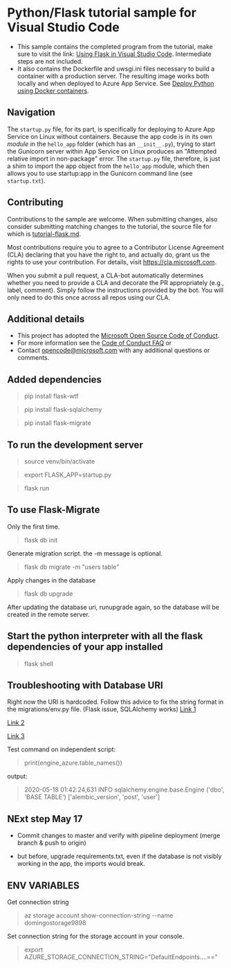# Python/Flask tutorial sample for Visual Studio Code

* This sample contains the completed program from the tutorial, make sure to visit the link: [Using Flask in Visual Studio Code](https://code.visualstudio.com/docs/python/tutorial-flask). Intermediate steps are not included.
* It also contains the Dockerfile and uwsgi.ini files necessary to build a container with a production server. The resulting image works both locally and when deployed to Azure App Service. See [Deploy Python using Docker containers](https://code.visualstudio.com/docs/python/tutorial-deploy-containers).

## Navigation

The `startup.py` file, for its part, is specifically for deploying to Azure App Service on Linux without containers. Because the app code is in its own *module* in the `hello_app` folder (which has an `__init__.py`), trying to start the Gunicorn server within App Service on Linux produces an "Attempted relative import in non-package" error. The `startup.py` file, therefore, is just a shim to import the app object from the `hello_app` module, which then allows you to use startup:app in the Gunicorn command line (see `startup.txt`).

## Contributing

Contributions to the sample are welcome. When submitting changes, also consider submitting matching changes to the tutorial, the source file for which is [tutorial-flask.md](https://github.com/Microsoft/vscode-docs/blob/master/docs/python/tutorial-flask.md).

Most contributions require you to agree to a Contributor License Agreement (CLA) declaring that you have the right to, and actually do, grant us the rights to use your contribution. For details, visit https://cla.microsoft.com.

When you submit a pull request, a CLA-bot automatically determines whether you need to provide a CLA and decorate the PR appropriately (e.g., label, comment). Simply follow the instructions provided by the bot. You will only need to do this once across all repos using our CLA.

## Additional details

* This project has adopted the [Microsoft Open Source Code of Conduct](https://opensource.microsoft.com/codeofconduct/).
* For more information see the [Code of Conduct FAQ](https://opensource.microsoft.com/codeofconduct/faq/) or
* Contact [opencode@microsoft.com](mailto:opencode@microsoft.com) with any additional questions or comments.


## Added dependencies

> pip install flask-wtf

> pip install flask-sqlalchemy

> pip install flask-migrate

## To run the development server

> source venv/bin/activate

> export FLASK_APP=startup.py

> flask run

## To use Flask-Migrate

Only the first time. 
> flask db init

Generate migration script.
the -m message is optional.
> flask db migrate -m "users table"

Apply changes in the database
> flask db upgrade

After updating the database uri, runupgrade again, so the database will be created in the remote server.

## Start the python interpreter with all the flask dependencies of your app installed

> flask shell


## Troubleshooting with Database URI

Right now the URI is hardcoded. Follow this advice to fix the string format in the migrations/env.py file.
(Flask issue, SQLAlchemy works)
[Link 1](https://stackoverflow.com/questions/61710596/cant-apply-flask-db-migrate-when-using-pyodbc-w-sql-server-error-neither-dsn)

[Link 2](https://stackoverflow.com/questions/46739295/connect-to-mssql-database-using-flask-sqlalchemy)

[Link 3](https://github.com/miguelgrinberg/Flask-Migrate/issues/328#issuecomment-629870874)

Test command on independent script:

> print(engine_azure.table_names())

output: 

> 2020-05-18 01:42:24,631 INFO sqlalchemy.engine.base.Engine ('dbo', 'BASE TABLE')
['alembic_version', 'post', 'user']

## NExt step May 17

* Commit changes to master and verify with pipeline deployment (merge branch & push to origin)

* but before, upgrade requirements.txt, even if the database is not visibly working in the app, the imports would break.

## ENV VARIABLES

Get connection string
> az storage account show-connection-string --name domingostorage9898

Set connection string for the storage account in your console.
> export AZURE_STORAGE_CONNECTION_STRING="DefaultEndpoints....=="
